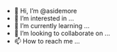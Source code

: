 - 👋 Hi, I’m @asidemore
- 👀 I’m interested in ...
- 🌱 I’m currently learning ...
- 💞️ I’m looking to collaborate on ...
- 📫 How to reach me ...

<!---
asidemore/asidemore is a ✨ special ✨ repository because its `README.md` (this file) appears on your GitHub profile.
You can click the Preview link to take a look at your changes.
--->
